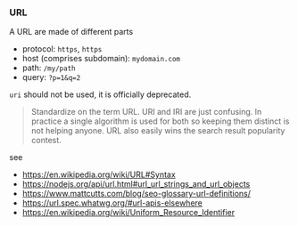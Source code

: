 ### URL

A URL are made of different parts
* protocol: `https`, `https`
* host (comprises subdomain): `mydomain.com`
* path: `/my/path`
* query: `?p=1&q=2`

`uri` should not be used, it is officially deprecated.
 > Standardize on the term URL. URI and IRI are just confusing. In practice a single algorithm is used for both so keeping them distinct is not helping anyone. URL also easily wins the search result popularity contest.

see
* https://en.wikipedia.org/wiki/URL#Syntax
* https://nodejs.org/api/url.html#url_url_strings_and_url_objects
* https://www.mattcutts.com/blog/seo-glossary-url-definitions/
* https://url.spec.whatwg.org/#url-apis-elsewhere
* https://en.wikipedia.org/wiki/Uniform_Resource_Identifier
